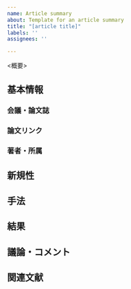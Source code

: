 ```yaml
---
name: Article summary
about: Template for an article summary
title: "[article title]"
labels: ''
assignees: ''

---
```


<概要>

## 基本情報
### 会議・論文誌

### 論文リンク

### 著者・所属

## 新規性

## 手法

## 結果

## 議論・コメント

## 関連文献
